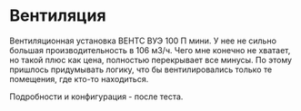 # Вентиляция
Вентиляционная установка ВЕНТС ВУЭ 100 П мини. У нее не сильно большая производительность в 106 м3/ч. 
Чего мне конечно не хватает, но такой плюс как цена, полностью перекрывает все минусы. 
По этому пришлось придумывать логику, что бы вентилировались только те помещения, где кто-то находиться. 

Подробности и конфигурация - после теста. 
